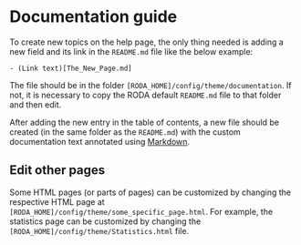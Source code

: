 # Documentation guide

To create new topics on the help page, the only thing needed is adding a new field and its link in the `README.md` file like the below example:

```
- (Link text)[The_New_Page.md]
```

The file should be in the folder `[RODA_HOME]/config/theme/documentation`. If not, it is necessary to copy the RODA default `README.md` file to that folder and then edit.

After adding the new entry in the table of contents, a new file should be created (in the same folder as the `README.md`) with the custom documentation text annotated using [Markdown](https://guides.github.com/features/mastering-markdown/).

## Edit other pages

Some HTML pages (or parts of pages) can be customized by changing the respective HTML page at `[RODA_HOME]/config/theme/some_specific_page.html`. For example, the statistics page can be customized by changing the `[RODA_HOME]/config/theme/Statistics.html` file.
